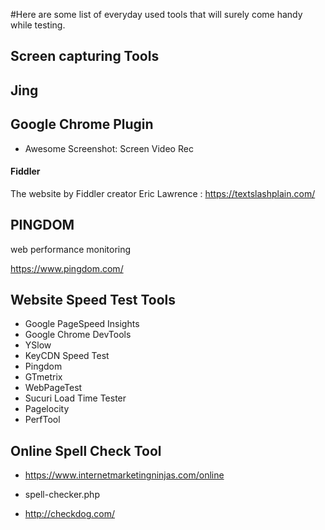 #Here are some list of everyday used tools that will surely come handy while testing.
## Screen capturing Tools

## Jing

## Google Chrome Plugin
- Awesome Screenshot: Screen Video Rec

#### Fiddler
The website by Fiddler creator Eric Lawrence : https://textslashplain.com/

## PINGDOM
web performance monitoring

https://www.pingdom.com/

## Website Speed Test Tools
- Google PageSpeed Insights
- Google Chrome DevTools
- YSlow
- KeyCDN Speed Test
- Pingdom
- GTmetrix
- WebPageTest
- Sucuri Load Time Tester
- Pagelocity
- PerfTool

## Online Spell Check Tool
- https://www.internetmarketingninjas.com/online

- spell-checker.php
- http://checkdog.com/








